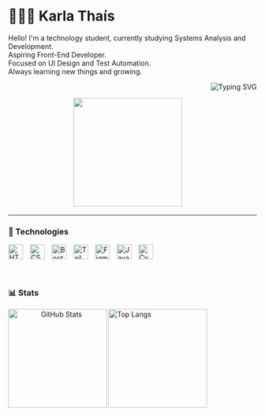  # 👩🏻‍💻 Karla Thaís 

  Hello! I'm a technology student, currently studying Systems Analysis and Development.<br>
  Aspiring Front-End Developer.<br>
  Focused on UI Design and Test Automation.<br>
  Always learning new things and growing.<br>
  
 <p align="right">
  <img src="https://readme-typing-svg.demolab.com?font=VT323&size=28&pause=1000&color=EED6C4&width=500&height=70&lines=%22Life+imitates+art.%22" alt="Typing SVG">
 </p>

<p align="center">
  <img src="https://github.com/Anmol-Baranwal/Cool-GIFs-For-GitHub/assets/74038190/0db32290-c193-4b32-95dc-413ce9e446a5" width="220"/>
  &nbsp;&nbsp;&nbsp;&nbsp;
 </p>
 
---

### 🤖 Technologies

<p align="left">
  <img src="https://cdn.jsdelivr.net/gh/devicons/devicon@latest/icons/html5/html5-original.svg" title="HTML" alt="HTML" width="30px" style="padding-right: 10px;" />
  <img src="https://cdn.jsdelivr.net/gh/devicons/devicon@latest/icons/css3/css3-original.svg" title="CSS" alt="CSS" width="30px" style="padding-right: 10px;" />
  <img src="https://cdn.jsdelivr.net/gh/devicons/devicon@latest/icons/bootstrap/bootstrap-original.svg" title="Bootstrap" alt="Bootstrap" width="30px" style="padding-right: 10px;" />
  <img src="https://cdn.jsdelivr.net/gh/devicons/devicon@latest/icons/tailwindcss/tailwindcss-original.svg" title="Tailwind" alt="Tailwind" width="30px" style="padding-right: 10px;" />
  <img src="https://cdn.jsdelivr.net/gh/devicons/devicon@latest/icons/figma/figma-original.svg" title="Figma" alt="Figma" width="30px" style="padding-right: 10px;" />
  <img src="https://cdn.jsdelivr.net/gh/devicons/devicon@latest/icons/javascript/javascript-original.svg" title="JavaScript" alt="JavaScript" width="30px" style="padding-right: 10px;" />
  <img src="https://cdn.jsdelivr.net/gh/devicons/devicon@latest/icons/cypressio/cypressio-original.svg" title="Cypress" alt="Cypress" width="30px" style="padding-right: 10px;" />
</p>

<br/>

### 📊 Stats

<p align="center">
  <img 
    align="left" 
    alt="GitHub Stats" 
    height="200" 
    src="https://github-readme-stats.vercel.app/api?username=karlathais&show_icons=true&theme=dracula&include_all_commits=true&locale=en"/>

  <img 
    align="left" 
    alt="Top Langs" 
    height="200" 
    src="https://github-readme-stats.vercel.app/api/top-langs/?username=karlathais&theme=dracula&layout=compact&custom_title=Tecnologias&langs_count=9"/>
</p>





